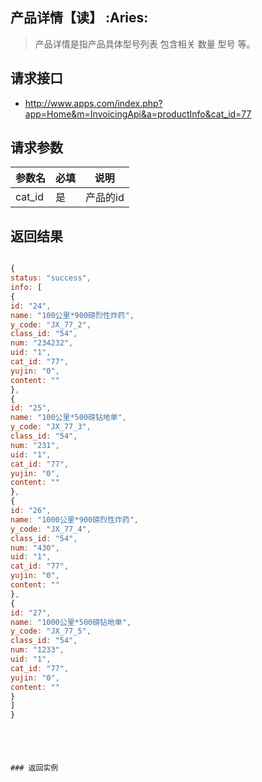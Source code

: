 
## 产品详情【读】 :Aries: 

> 产品详情是指产品具体型号列表 包含相关 数量 型号 等。

## 请求接口
 * http://www.apps.com/index.php?app=Home&m=InvoicingApi&a=productInfo&cat_id=77

## 请求参数

|参数名| 必填| 说明|
|:---|----|----|
|cat_id| 是| 产品的id |


## 返回结果

``` javascript

{
status: "success",
info: [
{
id: "24",
name: "100公里*900磅烈性炸药",
y_code: "JX_77_2",
class_id: "54",
num: "234232",
uid: "1",
cat_id: "77",
yujin: "0",
content: ""
},
{
id: "25",
name: "100公里*500磅钻地单",
y_code: "JX_77_3",
class_id: "54",
num: "231",
uid: "1",
cat_id: "77",
yujin: "0",
content: ""
},
{
id: "26",
name: "1000公里*900磅烈性炸药",
y_code: "JX_77_4",
class_id: "54",
num: "430",
uid: "1",
cat_id: "77",
yujin: "0",
content: ""
},
{
id: "27",
name: "1000公里*500磅钻地单",
y_code: "JX_77_5",
class_id: "54",
num: "1233",
uid: "1",
cat_id: "77",
yujin: "0",
content: ""
}
]
}





### 返回实例
